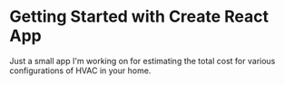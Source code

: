 # Getting Started with Create React App

Just a small app I'm working on for estimating the total cost for various configurations of HVAC in your home.
